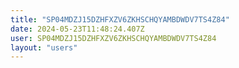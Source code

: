 ```yaml
---
title: "SP04MDZJ15DZHFXZV6ZKHSCHQYAMBDWDV7TS4Z84"
date: 2024-05-23T11:48:24.407Z
user: SP04MDZJ15DZHFXZV6ZKHSCHQYAMBDWDV7TS4Z84
layout: "users"
---
```

    